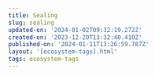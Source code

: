 ```yaml
---
title: Sealing
slug: sealing
updated-on: '2024-01-02T09:32:19.272Z'
created-on: '2023-12-20T13:32:40.410Z'
published-on: '2024-01-11T13:26:59.787Z'
layout: '[ecosystem-tags].html'
tags: ecosystem-tags
---
```



